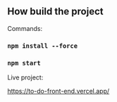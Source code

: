## How build the project

Commands:

### `npm install --force`

### `npm start`

Live project:

https://to-do-front-end.vercel.app/
